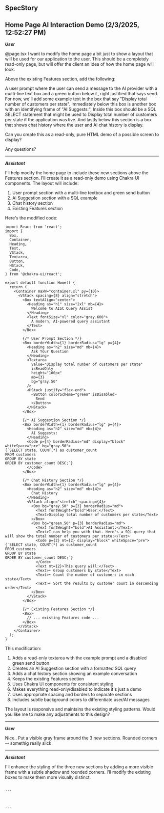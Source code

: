 ## SpecStory

## Home Page AI Interaction Demo (2/3/2025, 12:52:27 PM)

_**User**_

@page.tsx I want to modify the home page a bit just to show a layout that will be used for our application to the user.  This should be a completely read-only page, but will offer the client an idea of how the home page will look.

Above the existing Features section, add the following:

A user prompt where the user can send a message to the AI provider with a multi-line text box and a green button below it, right justified that says send.  For now, we'll add some example text in the box that say "Display total number of customers per state".
Immediately below this box is another box with an identifying frame of "AI Suggests:",   Inside this box should be a SQL SELECT statement that might be used to Display total number of customers per state if the application was live.   And lastly below this section is a box that shows chat history where the user and AI chat history is display.  

Can you create this as a read-only, pure HTML demo of a possible screen to display?  

Any questions?

---

_**Assistant**_

I'll help modify the home page to include these new sections above the Features section. I'll create it as a read-only demo using Chakra UI components. The layout will include:

1. User prompt section with a multi-line textbox and green send button
2. AI Suggestion section with a SQL example
3. Chat history section
4. Existing Features section

Here's the modified code:

```typescript:src/app/page.tsx
import React from 'react';
import { 
  Box, 
  Container, 
  Heading, 
  Text, 
  VStack, 
  Textarea, 
  Button, 
  HStack,
  Code,
} from '@chakra-ui/react';

export default function Home() {
  return (
    <Container maxW="container.xl" py={10}>
      <VStack spacing={8} align="stretch">
        <Box textAlign="center">
          <Heading as="h1" size="2xl" mb={4}>
            Welcome to AISC Query Assist
          </Heading>
          <Text fontSize="xl" color="gray.600">
            A modern, AI-powered query assistant
          </Text>
        </Box>

        {/* User Prompt Section */}
        <Box borderWidth={1} borderRadius="lg" p={4}>
          <Heading as="h2" size="md" mb={4}>
            Ask Your Question
          </Heading>
          <Textarea
            value="Display total number of customers per state"
            isReadOnly
            height="100px"
            mb={3}
            bg="gray.50"
          />
          <HStack justify="flex-end">
            <Button colorScheme="green" isDisabled>
              Send
            </Button>
          </HStack>
        </Box>

        {/* AI Suggestion Section */}
        <Box borderWidth={1} borderRadius="lg" p={4}>
          <Heading as="h2" size="md" mb={4}>
            AI Suggests:
          </Heading>
          <Code p={4} borderRadius="md" display="block" whiteSpace="pre" bg="gray.50">
{`SELECT state, COUNT(*) as customer_count
FROM customers
GROUP BY state
ORDER BY customer_count DESC;`}
          </Code>
        </Box>

        {/* Chat History Section */}
        <Box borderWidth={1} borderRadius="lg" p={4}>
          <Heading as="h2" size="md" mb={4}>
            Chat History
          </Heading>
          <VStack align="stretch" spacing={4}>
            <Box bg="gray.50" p={3} borderRadius="md">
              <Text fontWeight="bold">User:</Text>
              <Text>Display total number of customers per state</Text>
            </Box>
            <Box bg="green.50" p={3} borderRadius="md">
              <Text fontWeight="bold">AI Assistant:</Text>
              <Text>I can help you with that. Here's a SQL query that will show the total number of customers per state:</Text>
              <Code p={2} mt={2} display="block" whiteSpace="pre">
{`SELECT state, COUNT(*) as customer_count
FROM customers
GROUP BY state
ORDER BY customer_count DESC;`}
              </Code>
              <Text mt={2}>This query will:</Text>
              <Text>• Group customers by state</Text>
              <Text>• Count the number of customers in each state</Text>
              <Text>• Sort the results by customer count in descending order</Text>
            </Box>
          </VStack>
        </Box>

        {/* Existing Features Section */}
        <Box>
          // ... existing Features code ...
        </Box>
      </VStack>
    </Container>
  );
}
```

This modification:

1. Adds a read-only textarea with the example prompt and a disabled green send button
2. Creates an AI Suggestion section with a formatted SQL query
3. Adds a chat history section showing an example conversation
4. Keeps the existing Features section
5. Uses Chakra UI components for consistent styling
6. Makes everything read-only/disabled to indicate it's just a demo
7. Uses appropriate spacing and borders to separate sections
8. Includes subtle background colors to differentiate user/AI messages

The layout is responsive and maintains the existing styling patterns. Would you like me to make any adjustments to this design?

---

_**User**_

Nice.. Put a visible gray frame around the 3 new sections.  Rounded corners -- somethig really slick.

---

_**Assistant**_

I'll enhance the styling of the three new sections by adding a more visible frame with a subtle shadow and rounded corners. I'll modify the existing boxes to make them more visually distinct.

```typescript:src/app/page.tsx

---



---


